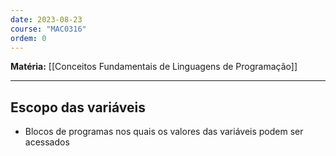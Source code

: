 ```yaml
---
date: 2023-08-23
course: "MAC0316"
ordem: 0
---
```


**Matéria:** [[Conceitos Fundamentais de Linguagens de Programação]]

---
## Escopo das variáveis
- Blocos de programas nos quais os valores das variáveis podem ser acessados